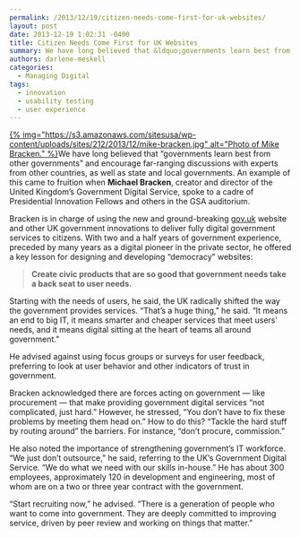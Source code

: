 ```yaml
---
permalink: /2013/12/19/citizen-needs-come-first-for-uk-websites/
layout: post
date: 2013-12-19 1:02:31 -0400
title: Citizen Needs Come First for UK Websites
summary: We have long believed that &ldquo;governments learn best from other governments&rdquo; and encourage far-ranging discussions with experts from other countries, as well as state and local governments. &nbsp;An example of &nbsp;this came to fruition when&nbsp;Michael Bracken, creator and director of the United Kingdom&rsquo;s Government Digital Service, spoke to a
authors: darlene-meskell
categories:
  - Managing Digital
tags:
  - innovation
  - usability testing
  - user experience
---
```


<p dir="ltr">
  <a href="https://s3.amazonaws.com/sitesusa/wp-content/uploads/sites/212/2013/12/mike-bracken.jpg">{% img="https://s3.amazonaws.com/sitesusa/wp-content/uploads/sites/212/2013/12/mike-bracken.jpg" alt="Photo of Mike Bracken." %}</a>We have long believed that “governments learn best from other governments” and encourage far-ranging discussions with experts from other countries, as well as state and local governments.  An example of  this came to fruition when <strong>Michael Bracken</strong>, creator and director of the United Kingdom’s Government Digital Service, spoke to a cadre of Presidential Innovation Fellows and others in the GSA auditorium.
</p>

<p dir="ltr">
  Bracken is in charge of using the new and ground-breaking <a href="http://www.gov.uk/">gov.uk</a> website and other UK government innovations to deliver fully digital government services to citizens.  With two and a half years of government experience, preceded by many years as a digital pioneer in the private sector, he offered a key lesson for designing and developing “democracy” websites:
</p>

> <p dir="ltr">
>   <strong>Create civic products that are so good that government needs take a back seat to user needs.</strong>
> </p>

<p dir="ltr">
  Starting with the needs of users, he said, the UK radically shifted the way the government provides services. “That’s a huge thing,” he said. “It means an end to big IT, it means smarter and cheaper services that meet users’ needs, and it means digital sitting at the heart of teams all around government.”
</p>

<p dir="ltr">
  He advised against using focus groups or surveys for user feedback, preferring to look at user behavior and other indicators of trust in government.
</p>

<p dir="ltr">
  Bracken acknowledged there are forces acting on government — like procurement — that make providing government digital services “not complicated, just hard.”  However, he stressed, “You don’t have to fix these problems by meeting them head on.”  How to do this? “Tackle the hard stuff by routing around” the barriers.  For instance, “don’t procure, commission.”
</p>

<p dir="ltr">
  He also noted the importance of strengthening government’s IT workforce.  “We just don’t outsource,” he said, referring to the UK’s Government Digital Service.  “We do what we need with our skills in-house.”  He has about 300 employees, approximately 120 in development and engineering, most of whom are on a two or three year contract with the government.
</p>

<p dir="ltr">
  “Start recruiting now,” he advised.  “There is a generation of people who want to come into government.  They are deeply committed to improving service, driven by peer review and working on things that matter.”
</p>